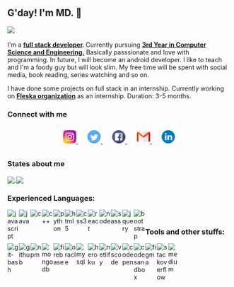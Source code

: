 <!-- @format -->
<!--
<p align="center">
   <img src="./img/developer1.png" alt="Call me MD!" width="200" height="200"  />
</p> -->

<!-- <p style="font-size : 40px" align="center"> -->

## G'day! I'm MD. &#x1F44B;

<!-- </p> -->
<p>
  <a href="https://github.com/MohamedJakkariya/github-readme-stats">
    <img src="https://user-images.githubusercontent.com/20175372/87330405-d1fbc500-c538-11ea-8dca-55854d681b31.gif"/>
  </a>
</p>


I'm a <strong> [full stack developer](https://mddev.tech). </strong> Currently pursuing <strong> [3rd Year in Computer Science and Engineering.](https://)</strong> Basically passsionate and love with programming. In future, I will become an android developer. I like to teach and I'm a foody guy but will look slim. My free time will be spent with social media, book reading, series watching and so on.

I have done some projects on full stack in an internship. Currently working on <strong>[Fleska organization](https://fleksa.com)</strong> as an internship. Duration: 3-5 months.

### Connect with me

<p align="center" style="padding:10px 0">
    <a href="https://www.instagram.com/mhmd_jack_thasin/" style="padding:0 5px">
        <img src="./img/social_media/instagram.png" width="30">
    </a>&nbsp;&nbsp;
     <a href="https://twitter.com/MdjackP" style="padding:0 5px">
        <img src="./img/social_media/twitter.png" width="30">
    </a>&nbsp;&nbsp;
     <a href="https://www.facebook.com/mohamed.jakkariya.338" style="padding:0 5px">
        <img src="./img/social_media/facebook.png" width="30">
    </a>&nbsp;&nbsp;
     <a href="mailto:jacksparrow.mdjack@gmail.com?subject=Contact" style="padding:0 5px">
        <img src="./img/social_media/gmail.png" width="30">
    </a>&nbsp;&nbsp;
     <a href="https://www.linkedin.com/in/mohamed-jakkariya-a72850166/" style="padding:0 5px">
        <img src="./img/social_media/linkedin.png" width="30">
    </a>
</p>

### States about me

<a href="https://github.com/MohamedJakkariya/github-readme-stats">
  <img align="center" src="https://github-readme-stats.vercel.app/api?username=MohamedJakkariya&count_private=true&show_icons=true&theme=vue&custom_title=Mdjack's%20statistics" />
</a>

<!-- Language cards  -->
<a href="https://github.com/MohamedJakkariya/github-readme-stats">
  <img align="center" src="https://github-readme-stats.vercel.app/api/top-langs/?username=MohamedJakkariya&layout=compact&langs_count=8" />
</a>

### Experienced Languages:

<img align="left" alt="javascript" width="26px" src="https://raw.githubusercontent.com/sank2000/Tech-stuffs/master/PNG/javascript.png" />
<img align="left" alt="java" width="26px" src="https://raw.githubusercontent.com/sank2000/Tech-stuffs/master/PNG/java.png" />
<img align="left" alt="c" width="26px" src="https://raw.githubusercontent.com/sank2000/Tech-stuffs/master/PNG/c.png" />
<img align="left" alt="c++" width="26px" src="https://raw.githubusercontent.com/sank2000/Tech-stuffs/master/PNG/cplusplus.png" />
<img align="left" alt="python" width="26px" src="https://raw.githubusercontent.com/sank2000/Tech-stuffs/master/PNG/python.png" />
<img align="left" alt="html5" width="26px" src="https://raw.githubusercontent.com/sank2000/Tech-stuffs/master/PNG/html5.png" />
<img align="left" alt="css3" width="26px" src="https://raw.githubusercontent.com/sank2000/Tech-stuffs/master/PNG/css3.png" />
<img align="left" alt="react" width="26px" src="https://raw.githubusercontent.com/sank2000/Tech-stuffs/master/PNG/react.png" />
<img align="left" alt="node" width="26px" src="https://raw.githubusercontent.com/sank2000/Tech-stuffs/master/PNG/node-dot-js.png" />
<img align="left" alt="sass" width="26px" src="https://raw.githubusercontent.com/sank2000/Tech-stuffs/master/PNG/sass.png" />
<img align="left" alt="jquery" width="26px" src="https://raw.githubusercontent.com/sank2000/Tech-stuffs/master/PNG/jquery.png" />
<img align="left" alt="bootstrap" width="26px" src="https://raw.githubusercontent.com/sank2000/Tech-stuffs/master/PNG/bootstrap.png" />


<br />

### Tools and other stuffs:

<img align="left" alt="git-bash" width="26px" src="https://raw.githubusercontent.com/sank2000/Tech-stuffs/master/PNG/git.png" />
<img align="left" alt="github" width="26px" src="https://raw.githubusercontent.com/sank2000/Tech-stuffs/master/PNG/github.png" />
<img align="left" alt="npm" width="26px" src="https://raw.githubusercontent.com/sank2000/Tech-stuffs/master/PNG/npm.png" />
<img align="left" alt="mongodb" width="26px" src="https://raw.githubusercontent.com/sank2000/Tech-stuffs/master/PNG/mongodb.png" />
<img align="left" alt="firebase" width="26px" src="https://raw.githubusercontent.com/sank2000/Tech-stuffs/master/PNG/firebase.png" />
<img align="left" alt="oracle" width="26px" src="https://raw.githubusercontent.com/sank2000/Tech-stuffs/master/PNG/oracle.png" />
<img align="left" alt="mysql" width="26px" src="https://raw.githubusercontent.com/sank2000/Tech-stuffs/master/PNG/mysql.png" />
<img align="left" alt="heroku" width="26px" src="https://raw.githubusercontent.com/sank2000/Tech-stuffs/master/PNG/heroku.png" />
<img align="left" alt="netlify" width="26px" src="https://raw.githubusercontent.com/sank2000/Tech-stuffs/master/PNG/netlify.png" />
<img align="left" alt="vscode" width="26px" src="https://raw.githubusercontent.com/sank2000/Tech-stuffs/master/PNG/visualstudiocode.png" />
<img align="left" alt="codepen" width="26px" src="https://raw.githubusercontent.com/sank2000/Tech-stuffs/master/PNG/codepen.png" />
<img align="left" alt="codesandbox" width="26px" src="https://raw.githubusercontent.com/sank2000/Tech-stuffs/master/PNG/codesandbox.png" />
<img align="left" alt="figma" width="26px" src="https://raw.githubusercontent.com/sank2000/Tech-stuffs/master/PNG/figma.png" />
<img align="left" alt="stackoverflow" width="26px" src="https://raw.githubusercontent.com/sank2000/Tech-stuffs/master/PNG/stackoverflow.png" />
<img align="left" alt="medium" width="26px" src="https://raw.githubusercontent.com/sank2000/Tech-stuffs/master/PNG/medium.png" />


<br />